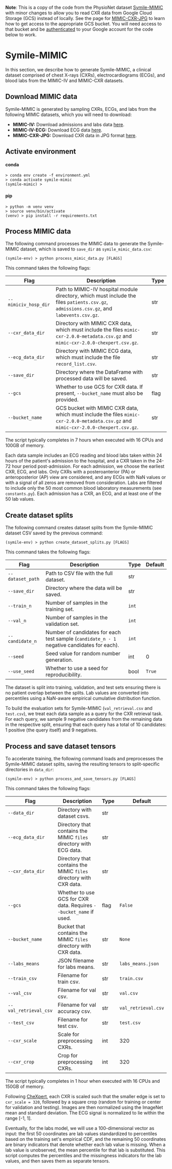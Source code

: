 **Note**: This is a copy of the code from the PhysioNet dataset [Symile-MIMIC](https://doi.org/10.13026/3vvj-s428) with minor changes to allow you to read CXR data from Google Cloud Storage (GCS) instead of locally. See the page for [MIMIC-CXR-JPG](https://physionet.org/content/mimic-cxr-jpg/2.0.0/) to learn how to get access to the appropriate GCS bucket. You will need access to that bucket and be [authenticated](https://cloud.google.com/docs/authentication/gcloud) to your Google account for the code below to work.

# Symile-MIMIC

In this section, we describe how to generate Symile-MIMIC, a clinical dataset comprised of chest X-rays (CXRs), electrocardiograms (ECGs), and blood labs from the MIMIC-IV and MIMIC-CXR datasets.

## Download MIMIC data

Symile-MIMIC is generated by sampling CXRs, ECGs, and labs from the following MIMIC datasets, which you will need to download:
- **MIMIC-IV:** Download admissions and labs data [here](https://physionet.org/content/mimiciv/2.2/).
- **MIMIC-IV-ECG:** Download ECG data [here](https://physionet.org/content/mimic-iv-ecg/1.0/).
- **MIMIC-CXR-JPG:** Download CXR data in JPG format [here](https://physionet.org/content/mimic-cxr-jpg/2.0.0/).

## Activate environment

#### conda

```
> conda env create -f environment.yml
> conda activate symile-mimic
(symile-mimic) >
```

#### pip

```
> python -m venv venv
> source venv/bin/activate
(venv) > pip install -r requirements.txt
```

## Process MIMIC data

The following command processes the MIMIC data to generate the Symile-MIMIC dataset, which is saved to `save_dir` as `symile_mimic_data.csv`:

```
(symile-env) > python process_mimic_data.py [FLAGS]
```

This command takes the following flags:

| Flag                   | Description                                                                                       | Type   |
|------------------------|---------------------------------------------------------------------------------------------------|--------|
| `--mimiciv_hosp_dir`   | Path to MIMIC-IV hospital module directory, which must include the files `patients.csv.gz`, `admissions.csv.gz`, and `labevents.csv.gz`. | str    |
| `--cxr_data_dir`       | Directory with MIMIC CXR data, which must include the files `mimic-cxr-2.0.0-metadata.csv.gz` and `mimic-cxr-2.0.0-chexpert.csv.gz`.   | str    |
| `--ecg_data_dir`       | Directory with MIMIC ECG data, which must include the file `record_list.csv`.                                                         | str    |
| `--save_dir`           | Directory where the DataFrame with processed data will be saved.                                                                      | str    |
| `--gcs`                | Whether to use GCS for CXR data. If present, `--bucket_name` must also be provided. | flag |
| `--bucket_name`        | GCS bucket with MIMIC CXR data, which must include the files `mimic-cxr-2.0.0-metadata.csv.gz` and `mimic-cxr-2.0.0-chexpert.csv.gz`. | str |

The script typically completes in 7 hours when executed with 16 CPUs and 100GB of memory.

Each data sample includes an ECG reading and blood labs taken within 24 hours of the patient's admission to the hospital, and a CXR taken in the 24-72 hour period post-admission. For each admission, we choose the earliest CXR, ECG, and labs. Only CXRs with a posteroanterior (PA) or anteroposterior (AP) view are considered, and any ECGs with NaN values or with a signal of all zeros are removed from consideration. Labs are filtered to include only the 50 most common blood laboratory measurements (see `constants.py`). Each admission has a CXR, an ECG, and at least one of the 50 lab values.

## Create dataset splits

The following command creates dataset splits from the Symile-MIMIC dataset CSV saved by the previous command:

```
(symile-env) > python create_dataset_splits.py [FLAGS]
```

This command takes the following flags:

| Flag               | Description                                              | Type         | Default |
|--------------------|----------------------------------------------------------|--------------|---------|
| `--dataset_path`   | Path to CSV file with the full dataset.                  | str       |     |
| `--save_dir`       | Directory where the data will be saved.                  | str       |     |
| `--train_n`        | Number of samples in the training set.                   | `int`        |     |
| `--val_n`          | Number of samples in the validation set.                 | `int`        |     |
| `--candidate_n`    | Number of candidates for each test sample (`candidate_n - 1` negative candidates for each). | `int`        |     |
| `--seed`           | Seed value for random number generation.                 | int        | 0       |
| `--use_seed`       | Whether to use a seed for reproducibility.               | bool| `True`    |

The dataset is split into training, validation, and test sets ensuring there is no patient overlap between the splits. Lab values are converted into percentiles using a NaN-aware empirical cumulative distribution function.

To build the evaluation sets for Symile-MIMIC (`val_retrieval.csv` and `test.csv`), we treat each data sample as a query for the CXR retrieval task. For each query, we sample 9 negative candidates from the remaining data in the respective split, ensuring that each query has a total of 10 candidates: 1 positive (the query itself) and 9 negatives.

## Process and save dataset tensors

To accelerate training, the following command loads and preprocesses the Symile-MIMIC dataset splits, saving the
resulting tensors to split-specific directories in `data_dir`:

```
(symile-env) > python process_and_save_tensors.py [FLAGS]
```

This command takes the following flags:

| Flag               | Description                                              | Type         | Default          |
|--------------------|----------------------------------------------------------|--------------|------------------|
| `--data_dir`       | Directory with dataset csvs.                             | str       |              |
| `--ecg_data_dir`   | Directory that contains the MIMIC `files` directory with ECG data. | str       |              |
| `--cxr_data_dir`   | Directory that contains the MIMIC `files` directory with CXR data. | str       |              |
| `--gcs`            | Whether to use GCS for CXR data. Requires `--bucket_name` if used.                         | flag         | `False` |
| `--bucket_name`    | Bucket that contains the MIMIC `files` directory with CXR data. | str | `None` |
| `--labs_means`     | JSON filename for labs means.                            | str       | `labs_means.json`|
| `--train_csv`      | Filename for train csv.                                  | str       | `train.csv`      |
| `--val_csv`        | Filename for val csv.                                    | str       | `val.csv`        |
| `--val_retrieval_csv`    | Filename for val accuracy csv.                           | str       | `val_retrieval.csv`    |
| `--test_csv`       | Filename for test csv.                                   | str       | `test.csv`       |
| `--cxr_scale`      | Scale for preprocessing CXRs.                            | int        | 320              |
| `--cxr_crop`       | Crop for preprocessing CXRs.                             | int        | 320              |

The script typically completes in 1 hour when executed with 16 CPUs and 150GB of memory.

Following [CheXpert](https://github.com/stanfordmlgroup/chexpert-model), each CXR is scaled such that the smaller edge is set to `cxr_scale = 320`, followed by a square crop (random for training or center for validation and testing). Images are then normalized using the ImageNet mean and standard deviation. The ECG signal is normalized to lie within the range [-1, 1].

Eventually, for the labs model, we will use a 100-dimensional vector as input: the first 50 coordinates are lab values standardized to percentiles based on the training set's empirical CDF, and the remaining 50 coordinates are binary indicators that denote whether each lab value is missing. When a lab value is unobserved, the mean percentile for that lab is substituted. This script computes the percentiles and the missingness indicators for the lab values, and then saves them as separate tensors.
